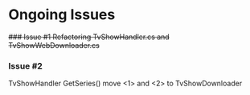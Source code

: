 ﻿# Ongoing Issues

~~### Issue #1
Refactoring TvShowHandler.cs and TvShowWebDownloader.cs~~

### Issue #2
TvShowHandler GetSeries() move <1> and <2> to TvShowDownloader